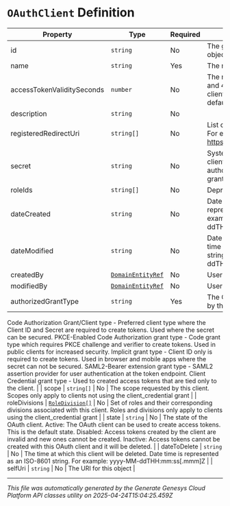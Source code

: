 # `OAuthClient` Definition

| Property | Type | Required | Description |
|----------|------|----------|-------------|
| id | `string` | No | The globally unique identifier for the object. |
| name | `string` | Yes | The name of the OAuth client. |
| accessTokenValiditySeconds | `number` | No | The number of seconds, between 5mins and 48hrs, until tokens created with this client expire. If this field is omitted, a default of 24 hours will be applied. |
| description | `string` | No |  |
| registeredRedirectUri | `string[]` | No | List of allowed callbacks for this client. For example: https://myap.example.com/auth/callback |
| secret | `string` | No | System created secret assigned to this client. Secrets are required for code authorization and client credential grants. |
| roleIds | `string[]` | No | Deprecated. Use roleDivisions instead. |
| dateCreated | `string` | No | Date this client was created. Date time is represented as an ISO-8601 string. For example: yyyy-MM-ddTHH:mm:ss[.mmm]Z |
| dateModified | `string` | No | Date this client was last modified. Date time is represented as an ISO-8601 string. For example: yyyy-MM-ddTHH:mm:ss[.mmm]Z |
| createdBy | [`DomainEntityRef`](domainentityref-definition.md) | No | User that created this client |
| modifiedBy | [`DomainEntityRef`](domainentityref-definition.md) | No | User that last modified this client |
| authorizedGrantType | `string` | Yes | The OAuth Grant/Client type supported by this client.
Code Authorization Grant/Client type - Preferred client type where the Client ID and Secret are required to create tokens. Used where the secret can be secured.
PKCE-Enabled Code Authorization grant type - Code grant type which requires PKCE challenge and verifier to create tokens. Used in public clients for increased security.
Implicit grant type - Client ID only is required to create tokens. Used in browser and mobile apps where the secret can not be secured.
SAML2-Bearer extension grant type - SAML2 assertion provider for user authentication at the token endpoint.
Client Credential grant type - Used to created access tokens that are tied only to the client.
 |
| scope | `string[]` | No | The scope requested by this client. Scopes only apply to clients not using the client_credential grant |
| roleDivisions | [`RoleDivision[]`](roledivision-definition.md) | No | Set of roles and their corresponding divisions associated with this client. Roles and divisions only apply to clients using the client_credential grant |
| state | `string` | No | The state of the OAuth client.
Active: The OAuth client can be used to create access tokens. This is the default state.
Disabled: Access tokens created by the client are invalid and new ones cannot be created.
Inactive: Access tokens cannot be created with this OAuth client and it will be deleted. |
| dateToDelete | `string` | No | The time at which this client will be deleted. Date time is represented as an ISO-8601 string. For example: yyyy-MM-ddTHH:mm:ss[.mmm]Z |
| selfUri | `string` | No | The URI for this object |

---

*This file was automatically generated by the Generate Genesys Cloud Platform API classes utility on 2025-04-24T15:04:25.459Z*